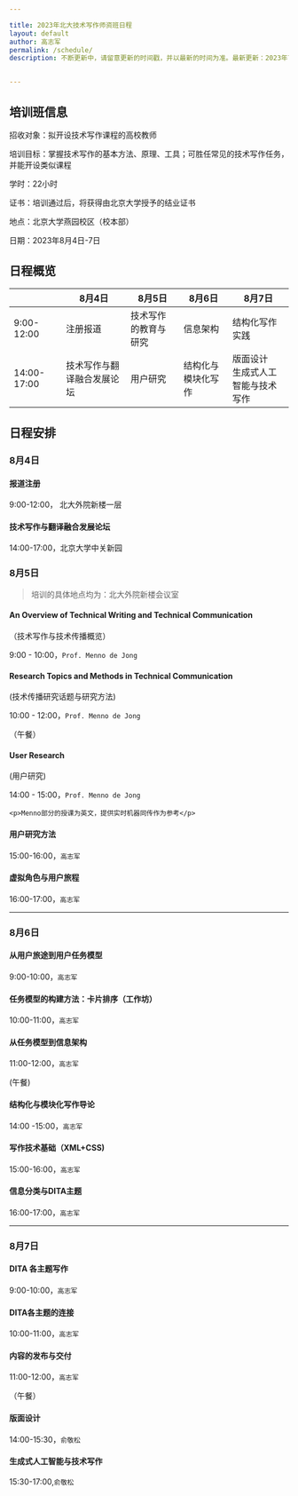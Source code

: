 ```yaml
---

title: 2023年北大技术写作师资班日程
layout: default
author: 高志军
permalink: /schedule/
description: 不断更新中，请留意更新的时间戳，并以最新的时间为准。最新更新：2023年7月25日。


---
```


## 培训班信息

招收对象：拟开设技术写作课程的高校教师

培训目标：掌握技术写作的基本方法、原理、工具；可胜任常见的技术写作任务，并能开设类似课程

学时：22小时

证书：培训通过后，将获得由北京大学授予的结业证书

地点：北京大学燕园校区（校本部）

日期：2023年8月4日-7日



## 日程概览



|               | 8月4日                     | 8月5日               | 8月6日             | 8月7日                                 |
| ------------- | -------------------------- | -------------------- | ------------------ | -------------------------------------- |
| 9:00-12:00    | 注册报道                   | 技术写作的教育与研究 | 信息架构           | 结构化写作实践                         |
| 14:00-  17:00 | 技术写作与翻译融合发展论坛 | 用户研究             | 结构化与模块化写作 | 版面设计<br />生成式人工智能与技术写作 |



## 日程安排

### 8月4日

#### 报道注册

9:00-12:00， 北大外院新楼一层



#### 技术写作与翻译融合发展论坛

14:00-17:00，北京大学中关新园





### 8月5日

> 培训的具体地点均为：北大外院新楼会议室



#### An Overview of Technical Writing and Technical Communication 

（技术写作与技术传播概览）

9:00 - 10:00，`Prof. Menno de Jong`




#### Research Topics and Methods in Technical Communication

(技术传播研究话题与研究方法)

10:00 - 12:00，`Prof. Menno de Jong`


（午餐）


#### User Research

(用户研究) 

14:00 - 15:00，`Prof. Menno de Jong`


<div class="callout callout--success">

    <p>Menno部分的授课为英文，提供实时机器同传作为参考</p>

</div>




#### 用户研究方法

15:00-16:00，`高志军`



#### 虚拟角色与用户旅程

16:00-17:00，`高志军`

------

### 8月6日


#### 从用户旅途到用户任务模型
9:00-10:00，`高志军`


#### 任务模型的构建方法：卡片排序（工作坊）
10:00-11:00，`高志军`


#### 从任务模型到信息架构
11:00-12:00，`高志军`

(午餐)


#### 	结构化与模块化写作导论
14:00 -15:00，`高志军`


#### 写作技术基础（XML+CSS)
15:00-16:00，`高志军`


#### 信息分类与DITA主题
16:00-17:00，`高志军`

------

### 8月7日

#### DITA 各主题写作 
9:00-10:00，`高志军`

#### DITA各主题的连接
10:00-11:00，`高志军`

#### 内容的发布与交付
11:00-12:00，`高志军`

（午餐）

#### 版面设计
14:00-15:30，`俞敬松`

#### 生成式人工智能与技术写作
15:30-17:00,`俞敬松`






